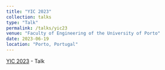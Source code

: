 ```yaml
---
title: "YIC 2023"
collection: talks
type: "Talk"
permalink: /talks/yic23
venue: "Faculty of Engineering of the University of Porto"
date: 2023-06-19
location: "Porto, Portugal"
---
```


[YIC 2023](https://yic2023.fe.up.pt)    -   Talk